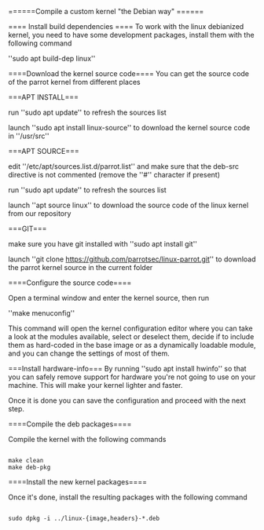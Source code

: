 ======Compile a custom kernel "the Debian way" ======

==== Install build dependencies ====
To work with the linux debianized kernel, you need to have some development packages, install them with the following command

''sudo apt build-dep linux''


====Download the kernel source code====
You can get the source code of the parrot kernel from different places


===APT INSTALL===

run ''sudo apt update'' to refresh the sources list

launch ''sudo apt install linux-source'' to download the kernel source code in ''/usr/src''


===APT SOURCE===

edit ''/etc/apt/sources.list.d/parrot.list'' and make sure that the deb-src directive is not commented (remove the ''#'' character if present)

run ''sudo apt update'' to refresh the sources list

launch ''apt source linux'' to download the source code of the linux kernel from our repository

===GIT===

make sure you have git installed with ''sudo apt install git''

launch ''git clone https://github.com/parrotsec/linux-parrot.git'' to download the parrot kernel source in the current folder


====Configure the source code====

Open a terminal window and enter the kernel source, then run

''make menuconfig''

This command will open the kernel configuration editor where you can take a look at the modules available, select or deselect them, decide if to include them as hard-coded in the base image or as a dynamically loadable module, and you can change the settings of most of them.

===Install hardware-info===
By running
''sudo apt install hwinfo''
so that you can safely remove support for hardware you're not going to use on your machine.
This will make your kernel lighter and faster.

Once it is done you can save the configuration and proceed with the next step.

====Compile the deb packages====

Compile the kernel with the following commands

<code>
make clean
make deb-pkg
</code>

====Install the new kernel packages====

Once it's done, install the resulting packages with the following command

<code>
sudo dpkg -i ../linux-{image,headers}-*.deb
</code>
